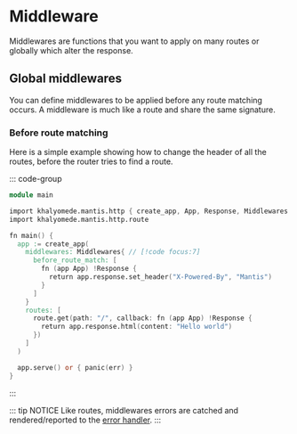 # Middleware

Middlewares are functions that you want to apply on many routes or globally which alter the response.

## Global middlewares

You can define middlewares to be applied before any route matching occurs. A middleware is much like a route and share the same signature.

### Before route matching

Here is a simple example showing how to change the header of all the routes, before the router tries to find a route.

::: code-group

```v [main.v]
module main

import khalyomede.mantis.http { create_app, App, Response, Middlewares } // [!code focus]
import khalyomede.mantis.http.route

fn main() {
  app := create_app(
    middlewares: Middlewares{ // [!code focus:7]
      before_route_match: [
        fn (app App) !Response {
          return app.response.set_header("X-Powered-By", "Mantis")
        }
      ]
    }
    routes: [
      route.get(path: "/", callback: fn (app App) !Response {
        return app.response.html(content: "Hello world")
      })
    ]
  )

  app.serve() or { panic(err) }
}
```

:::

::: tip NOTICE
Like routes, middlewares errors are catched and rendered/reported to the [error handler](/http/error-handling).
:::
